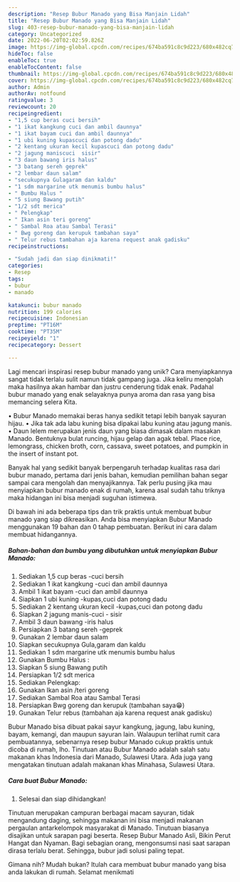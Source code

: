```yaml
---
description: "Resep Bubur Manado yang Bisa Manjain Lidah"
title: "Resep Bubur Manado yang Bisa Manjain Lidah"
slug: 403-resep-bubur-manado-yang-bisa-manjain-lidah
category: Uncategorized
date: 2022-06-20T02:02:59.826Z
image: https://img-global.cpcdn.com/recipes/674ba591c8c9d223/680x482cq70/bubur-manado-foto-resep-utama.jpg
hideToc: false
enableToc: true
enableTocContent: false
thumbnail: https://img-global.cpcdn.com/recipes/674ba591c8c9d223/680x482cq70/bubur-manado-foto-resep-utama.jpg
cover: https://img-global.cpcdn.com/recipes/674ba591c8c9d223/680x482cq70/bubur-manado-foto-resep-utama.jpg
author: Admin
authorAv: notfound
ratingvalue: 3
reviewcount: 20
recipeingredient:
- "1,5 cup beras cuci bersih"
- "1 ikat kangkung cuci dan ambil daunnya"
- "1 ikat bayam cuci dan ambil daunnya"
- "1 ubi kuning kupascuci dan potong dadu"
- "2 kentang ukuran kecil kupascuci dan potong dadu"
- "2 jagung maniscuci  sisir"
- "3 daun bawang iris halus"
- "3 batang sereh geprek"
- "2 lembar daun salam"
- "secukupnya Gulagaram dan kaldu"
- "1 sdm margarine utk menumis bumbu halus"
- " Bumbu Halus "
- "5 siung Bawang putih"
- "1/2 sdt merica"
- " Pelengkap"
- " Ikan asin teri goreng"
- " Sambal Roa atau Sambal Terasi"
- " Bwg goreng dan kerupuk tambahan saya"
- " Telur rebus tambahan aja karena request anak gadisku"
recipeinstructions:

- "Sudah jadi dan siap dinikmati!"
categories:
- Resep
tags:
- bubur
- manado

katakunci: bubur manado 
nutrition: 199 calories
recipecuisine: Indonesian
preptime: "PT16M"
cooktime: "PT35M"
recipeyield: "1"
recipecategory: Dessert

---
```





Lagi mencari inspirasi resep bubur manado yang unik? Cara menyiapkannya sangat tidak terlalu sulit namun tidak gampang juga. Jika keliru mengolah maka hasilnya akan hambar dan justru cenderung tidak enak. Padahal bubur manado yang enak selayaknya punya aroma dan rasa yang bisa memancing selera Kita.





• Bubur Manado memakai beras hanya sedikit tetapi lebih banyak sayuran hijau. • Jika tak ada labu kuning bisa dipakai labu kuning atau jagung manis. • Daun lelem merupakan jenis daun yang biasa dimasak dalam masakan Manado. Bentuknya bulat runcing, hijau gelap dan agak tebal. Place rice, lemongrass, chicken broth, corn, cassava, sweet potatoes, and pumpkin in the insert of instant pot.

Banyak hal yang sedikit banyak berpengaruh terhadap kualitas rasa dari bubur manado, pertama dari jenis bahan, kemudian pemilihan bahan segar sampai cara mengolah dan menyajikannya. Tak perlu pusing jika mau menyiapkan bubur manado enak di rumah, karena asal sudah tahu triknya maka hidangan ini bisa menjadi suguhan istimewa.






Di bawah ini ada beberapa tips dan trik praktis untuk membuat bubur manado yang siap dikreasikan. Anda bisa menyiapkan Bubur Manado menggunakan 19 bahan dan 0 tahap pembuatan. Berikut ini cara dalam membuat hidangannya.

<!--inarticleads1-->

##### Bahan-bahan dan bumbu yang dibutuhkan untuk menyiapkan Bubur Manado:

1. Sediakan 1,5 cup beras -cuci bersih
1. Sediakan 1 ikat kangkung -cuci dan ambil daunnya
1. Ambil 1 ikat bayam -cuci dan ambil daunnya
1. Siapkan 1 ubi kuning -kupas,cuci dan potong dadu
1. Sediakan 2 kentang ukuran kecil -kupas,cuci dan potong dadu
1. Siapkan 2 jagung manis-cuci - sisir
1. Ambil 3 daun bawang -iris halus
1. Persiapkan 3 batang sereh -geprek
1. Gunakan 2 lembar daun salam
1. Siapkan secukupnya Gula,garam dan kaldu
1. Sediakan 1 sdm margarine utk menumis bumbu halus
1. Gunakan  Bumbu Halus :
1. Siapkan 5 siung Bawang putih
1. Persiapkan 1/2 sdt merica
1. Sediakan  Pelengkap:
1. Gunakan  Ikan asin /teri goreng
1. Sediakan  Sambal Roa atau Sambal Terasi
1. Persiapkan  Bwg goreng dan kerupuk (tambahan saya😁)
1. Gunakan  Telur rebus (tambahan aja karena request anak gadisku)


Bubur Manado bisa dibuat pakai sayur kangkung, jagung, labu kuning, bayam, kemangi, dan maupun sayuran lain. Walaupun terlihat rumit cara pembuatannya, sebenarnya resep bubur Manado cukup praktis untuk dicoba di rumah, lho. Tinutuan atau Bubur Manado adalah salah satu makanan khas Indonesia dari Manado, Sulawesi Utara. Ada juga yang mengatakan tinutuan adalah makanan khas Minahasa, Sulawesi Utara. 

<!--inarticleads2-->

##### Cara buat Bubur Manado:


1. Selesai dan siap dihidangkan!

Tinutuan merupakan campuran berbagai macam sayuran, tidak mengandung daging, sehingga makanan ini bisa menjadi makanan pergaulan antarkelompok masyarakat di Manado. Tinutuan biasanya disajikan untuk sarapan pagi beserta. Resep Bubur Manado Asli, Bikin Perut Hangat dan Nyaman. Bagi sebagian orang, mengonsumsi nasi saat sarapan dirasa terlalu berat. Sehingga, bubur jadi solusi paling tepat. 

Gimana nih? Mudah bukan? Itulah cara membuat bubur manado yang bisa anda lakukan di rumah. Selamat menikmati
